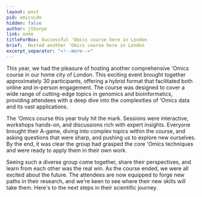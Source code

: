 ```yaml
---
layout: post
pid: omicsLdn
hidden: false
author: jthorpe
link: none
titleForBox: Successful 'Omics course here in London
brief:  Hosted another 'Omics course here in London
excerpt_separator: "<!--more-->"
---
```


This year, we had the pleasure of hosting another comprehensive 'Omics course in our home city of London. This exciting event brought together approximately 30 participants, offering a hybrid format that facilitated both online and in-person engagement. The course was designed to cover a wide range of cutting-edge topics in genomics and bioinformatics, providing attendees with a deep dive into the complexities of 'Omics data and its vast applications.

The 'Omics course this year truly hit the mark. Sessions were interactive, workshops hands-on, and discussions rich with expert insights. Everyone brought their A-game, diving into complex topics within the course, and asking questions that were sharp, and pushing us to explore new ourselves.  By the end, it was clear the group had grasped the core 'Omics techniques and were ready to apply them in their own work.

Seeing such a diverse group come together, share their perspectives, and learn from each other was the real win. As the course ended, we were all excited about the future. The attendees are now equipped to forge new paths in their research, and we're keen to see where their new skills will take them. Here's to the next steps in their scientific journey.